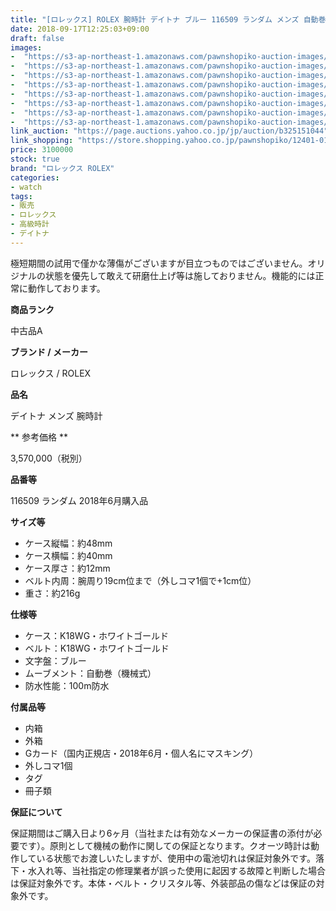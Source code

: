 ```yaml
---
title: "[ロレックス] ROLEX 腕時計 デイトナ ブルー 116509 ランダム メンズ 自動巻 極美品 2018年国内正規品"
date: 2018-09-17T12:25:03+09:00
draft: false
images:
-  "https://s3-ap-northeast-1.amazonaws.com/pawnshopiko-auction-images/12401-0172-001.jpg"
-  "https://s3-ap-northeast-1.amazonaws.com/pawnshopiko-auction-images/12401-0172-001_1.jpg"
-  "https://s3-ap-northeast-1.amazonaws.com/pawnshopiko-auction-images/12401-0172-001_2.jpg"
-  "https://s3-ap-northeast-1.amazonaws.com/pawnshopiko-auction-images/12401-0172-001_3.jpg"
-  "https://s3-ap-northeast-1.amazonaws.com/pawnshopiko-auction-images/12401-0172-001_4.jpg"
-  "https://s3-ap-northeast-1.amazonaws.com/pawnshopiko-auction-images/12401-0172-001_5.jpg"
-  "https://s3-ap-northeast-1.amazonaws.com/pawnshopiko-auction-images/12401-0172-001_6.jpg"
-  "https://s3-ap-northeast-1.amazonaws.com/pawnshopiko-auction-images/12401-0172-001_7.jpg"
link_auction: "https://page.auctions.yahoo.co.jp/jp/auction/b325151044"
link_shopping: "https://store.shopping.yahoo.co.jp/pawnshopiko/12401-0172-001.html?sc_i=shp_pc_search_itemlist_shsr_title"
price: 3100000
stock: true
brand: "ロレックス ROLEX"
categories:
- watch
tags:
- 販売
- ロレックス
- 高級時計
- デイトナ
---
```

極短期間の試用で僅かな薄傷がございますが目立つものではございません。オリジナルの状態を優先して敢えて研磨仕上げ等は施しておりません。機能的には正常に動作しております。

**商品ランク**

中古品A

**ブランド / メーカー**

ロレックス / ROLEX

**品名**

デイトナ メンズ 腕時計

** 参考価格 **

3,570,000（税別）

**品番等**

116509 ランダム 2018年6月購入品

**サイズ等**

- ケース縦幅：約48mm
- ケース横幅：約40mm
- ケース厚さ：約12mm
- ベルト内周：腕周り19cm位まで（外しコマ1個で+1cm位）
- 重さ：約216g

**仕様等**

- ケース：K18WG・ホワイトゴールド
- ベルト：K18WG・ホワイトゴールド
- 文字盤：ブルー
- ムーブメント：自動巻（機械式）
- 防水性能：100m防水

**付属品等**

- 内箱
- 外箱
- Gカード（国内正規店・2018年6月・個人名にマスキング）
- 外しコマ1個
- タグ
- 冊子類

**保証について**

保証期間はご購入日より6ヶ月（当社または有効なメーカーの保証書の添付が必要です）。原則として機械の動作に関しての保証となります。クオーツ時計は動作している状態でお渡しいたしますが、使用中の電池切れは保証対象外です。落下・水入れ等、当社指定の修理業者が誤った使用に起因する故障と判断した場合は保証対象外です。本体・ベルト・クリスタル等、外装部品の傷などは保証の対象外です。
